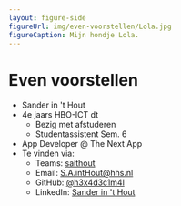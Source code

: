 ```yaml
---
layout: figure-side
figureUrl: img/even-voorstellen/Lola.jpg
figureCaption: Mijn hondje Lola.
---
```


# Even voorstellen

- Sander in 't Hout
- 4e jaars HBO-ICT dt
  - Bezig met afstuderen
  - Studentassistent Sem. 6
- App Developer @ The Next App
- Te vinden via:
  - Teams: <a href="https://teams.microsoft.com/l/chat/0/0?users=saithout@hhs.nl" target="_blank">saithout</a>
  - Email: <a href="mailto:S.A.intHout@hhs.nl">S.A.intHout@hhs.nl</a>
  - GitHub: <a href="https://github.com/h3x4d3c1m4l" target="_blank">@h3x4d3c1m4l</a>
  - LinkedIn: <a href="https://www.linkedin.com/in/sander-in-t-hout/" target="_blank">Sander in 't Hout</a>
